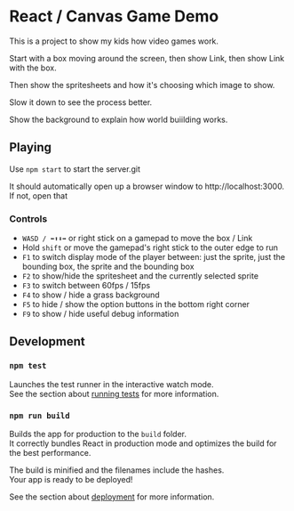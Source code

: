 # React / Canvas Game Demo

This is a project to show my kids how video games work.

Start with a box moving around the screen, then show Link, then show Link with the box.

Then show the spritesheets and how it's choosing which image to show.

Slow it down to see the process better.

Show the background to explain how world buiilding works.

## Playing

Use `npm start` to start the server.git 

It should automatically open up a browser window to http://localhost:3000. If not, open that 

### Controls
* `WASD / ⬅⬆⬇➡` or right stick on a gamepad to move the box / Link
* Hold `shift` or move the gamepad's right stick to the outer edge to run
* `F1` to switch display mode of the player between: just the sprite, just the bounding box, the sprite and the bounding box
* `F2` to show/hide the spritesheet and the currently selected sprite
* `F3` to switch between 60fps / 15fps
* `F4` to show / hide a grass background
* `F5` to hide / show the option buttons in the bottom right corner
* `F9` to show / hide useful debug information

## Development

### `npm test`

Launches the test runner in the interactive watch mode.\
See the section about [running tests](https://facebook.github.io/create-react-app/docs/running-tests) for more information.

### `npm run build`

Builds the app for production to the `build` folder.\
It correctly bundles React in production mode and optimizes the build for the best performance.

The build is minified and the filenames include the hashes.\
Your app is ready to be deployed!

See the section about [deployment](https://facebook.github.io/create-react-app/docs/deployment) for more information.
